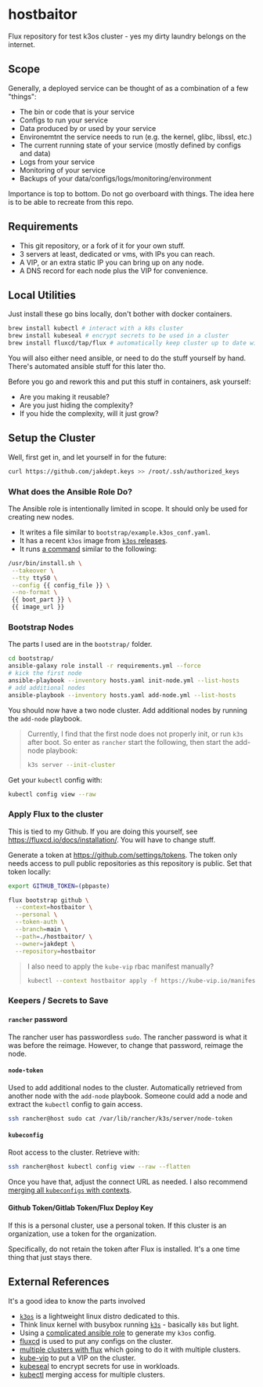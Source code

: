 # hostbaitor

Flux repository for test k3os cluster - yes my dirty laundry belongs on the internet.

## Scope

Generally, a deployed service can be thought of as a combination of a few "things":

- The bin or code that is your service
- Configs to run your service
- Data produced by or used by your service
- Environemtnt the service needs to run (e.g. the kernel, glibc, libssl, etc.)
- The current running state of your service (mostly defined by configs and data)
- Logs from your service
- Monitoring of your service
- Backups of your data/configs/logs/monitoring/environment

Importance is top to bottom.
Do not go overboard with things.
The idea here is to be able to recreate from this repo.

## Requirements

- This git repository, or a fork of it for your own stuff.
- 3 servers at least, dedicated or vms, with IPs you can reach.
- A VIP, or an extra static IP you can bring up on any node.
- A DNS record for each node plus the VIP for convenience.

## Local Utilities

Just install these go bins locally, don't bother with docker containers.

```bash
brew install kubectl # interact with a k8s cluster
brew install kubeseal # encrypt secrets to be used in a cluster
brew install fluxcd/tap/flux # automatically keep cluster up to date with git repo
```

You will also either need ansible, or need to do the stuff yourself by hand.
There's automated ansible stuff for this later tho.

Before you go and rework this and put this stuff in containers, ask yourself:

- Are you making it reusable?
- Are you just hiding the complexity?
- If you hide the complexity, will it just grow?

## Setup the Cluster

Well, first get in, and let yourself in for the future:

```bash
curl https://github.com/jakdept.keys >> /root/.ssh/authorized_keys
```

### What does the Ansible Role Do?

The Ansible role is intentionally limited in scope.
It should only be used for creating new nodes.

- It writes a file similar to `bootstrap/example.k3os_conf.yaml`.
- It has a recent `k3os` image from [`k3os` releases][2].
- It runs [a command](https://github.com/jakdept/bootstrap_k3os/blob/main/tasks/main.yml#L82) similar to the following:

```bash
/usr/bin/install.sh \
 --takeover \
 --tty ttyS0 \
 --config {{ config_file }} \
 --no-format \
 {{ boot_part }} \
 {{ image_url }}
```

### Bootstrap Nodes

The parts I used are in the `bootstrap/` folder.

```bash
cd bootstrap/
ansible-galaxy role install -r requirements.yml --force
# kick the first node
ansible-playbook --inventory hosts.yaml init-node.yml --list-hosts
# add additional nodes
ansible-playbook --inventory hosts.yaml add-node.yml --list-hosts
```

You should now have a two node cluster.
Add additional nodes by running the `add-node` playbook.

> Currently, I find that the first node does not properly init, or run `k3s` after boot.
> So enter as `rancher` start the following, then start the add-node playbook:
>
> ```bash
> k3s server --init-cluster
> ```

Get your `kubectl` config with:

```bash
kubectl config view --raw
```

### Apply Flux to the cluster

This is tied to my Github.
If you are doing this yourself, see <https://fluxcd.io/docs/installation/>.
You will have to change stuff.

Generate a token at <https://github.com/settings/tokens>.
The token only needs access to pull public repositories as this repository is public.
Set that token locally:

```bash
export GITHUB_TOKEN=(pbpaste)
```

```bash
flux bootstrap github \
  --context=hostbaitor \
  --personal \
  --token-auth \
  --branch=main \
  --path=./hostbaitor/ \
  --owner=jakdept \
  --repository=hostbaitor
```

> I also need to apply the `kube-vip` rbac manifest manually?
>
> ```bash
> kubectl --context hostbaitor apply -f https://kube-vip.io/manifests/rbac.yaml
> ```

### Keepers / Secrets to Save

#### `rancher` password

The rancher user has passwordless `sudo`.
The rancher password is what it was before the reimage.
However, to change that password, reimage the node.

#### `node-token`

Used to add additional nodes to the cluster.
Automatically retrieved from another node with the `add-node` playbook.
Someone could add a node and extract the `kubectl` config to gain access.

```bash
ssh rancher@host sudo cat /var/lib/rancher/k3s/server/node-token
```

#### `kubeconfig`

Root access to the cluster. Retrieve with:

```bash
ssh rancher@host kubectl config view --raw --flatten
```

Once you have that, adjust the connect URL as needed.
I also recommend [merging all `kubeconfigs` with contexts][9].

#### Github Token/Gitlab Token/Flux Deploy Key

If this is a personal cluster, use a personal token.
If this cluster is an organization, use a token for the organization.

Specifically, do not retain the token after Flux is installed.
It's a one time thing that just stays there.

## External References

It's a good idea to know the parts involved

- [`k3os`][1] is a lightweight linux distro dedicated to this.
- Think linux kernel with busybox running [`k3s`][3] - basically `k8s` but light.
- Using a [complicated ansible role][4] to generate my `k3os` config.
- [fluxcd][5] is used to put any configs on the cluster.
- [multiple clusters with flux][6] which going to do it with multiple clusters.
- [kube-vip][7] to put a VIP on the cluster.
- [kubeseal][8] to encrypt secrets for use in workloads.
- [kubectl][9] merging access for multiple clusters.

[1]: <https://github.com/rancher/k3os#sample-configyaml> "k3os"
[2]: <https://github.com/rancher/k3os/releases/tag/v0.20.11-k3s2r1> "k3os releases"
[3]: <https://github.com/k3s-io/k3s/blob/master/README.md> "k3s"
[4]: <https://github.com/jakdept/bootstrap_k3os> "bootstrap k3os"
[5]: <https://fluxcd.io/docs/installation/> "fluxcd"
[6]: <https://github.com/fluxcd/flux2-multi-tenancy> "multiple clusters in flux"
[7]: <https://kube-vip.io> "kube-vip"
[8]: <https://fluxcd.io/docs/guides/sealed-secrets/> "kubeseal"
[9]: <https://kubernetes.io/docs/tasks/access-application-cluster/configure-access-multiple-clusters/> "kubectl contexts"
